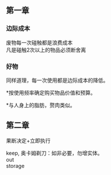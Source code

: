 ## 第一章   

### 边际成本  
废物每一次碰触都是浪费成本  
凡是碰触2次以上的物品必须断舍离  

### 好物  
同样道理，每一次使用都是边际成本的降低。  

\*按使用频率确定购买物品价值和预算。  

\*与人身上的脂肪，赘肉类似。  

## 第二章

果断决定+立即执行  

keep, 奥卡姆剃刀：如非必要，勿增实体。  
out  
storage  
